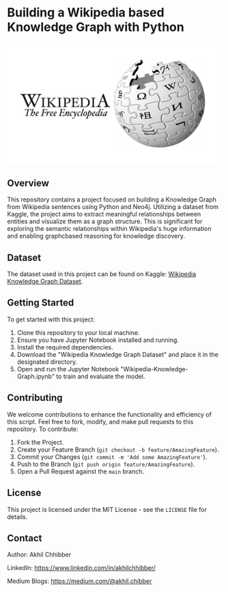# Building a Wikipedia based Knowledge Graph with Python
<p align="center">
  <img src="https://github.com/akhilchibber/Wikipedia-Knowledge-Graph/blob/main/Wikipedia.png?raw=true" alt="earthml Logo">
</p>

## Overview
This repository contains a project focused on building a Knowledge Graph from Wikipedia sentences using Python and Neo4j. Utilizing a dataset from Kaggle, the project aims to extract meaningful relationships between entities and visualize them as a graph structure. This is significant for exploring the semantic relationships within Wikipedia's huge information and enabling graphcbased reasoning for knowledge discovery.

## Dataset
The dataset used in this project can be found on Kaggle: [Wikipedia Knowledge Graph Dataset](https://www.kaggle.com/datasets/ved1104/wiki-sentences).

## Getting Started
To get started with this project:

1. Clone this repository to your local machine.
2. Ensure you have Jupyter Notebook installed and running.
3. Install the required dependencies.
4. Download the "Wikipedia Knowledge Graph Dataset" and place it in the designated directory.
5. Open and run the Jupyter Notebook "Wikipedia-Knowledge-Graph.ipynb" to train and evaluate the model.
   
## Contributing
We welcome contributions to enhance the functionality and efficiency of this script. Feel free to fork, modify, and make pull requests to this repository. To contribute:

1. Fork the Project.
2. Create your Feature Branch (`git checkout -b feature/AmazingFeature`).
3. Commit your Changes (`git commit -m 'Add some AmazingFeature'`).
4. Push to the Branch (`git push origin feature/AmazingFeature`).
5. Open a Pull Request against the `main` branch.

## License

This project is licensed under the MIT License - see the `LICENSE` file for details.

## Contact

Author: Akhil Chhibber

LinkedIn: https://www.linkedin.com/in/akhilchhibber/

Medium Blogs: https://medium.com/@akhil.chibber
